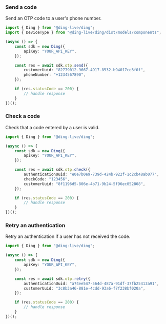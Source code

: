 <!-- Start SDK Example Usage -->
### Send a code

Send an OTP code to a user's phone number.


```typescript
import { Ding } from "@ding-live/ding";
import { DeviceType } from "@ding-live/ding/dist/models/components";

(async () => {
    const sdk = new Ding({
        apiKey: "YOUR_API_KEY",
    });

    const res = await sdk.otp.send({
        customerUuid: "82779012-9667-4917-8532-b94017ce3f0f",
        phoneNumber: "+1234567890",
    });

    if (res.statusCode == 200) {
        // handle response
    }
})();

```

### Check a code

Check that a code entered by a user is valid.


```typescript
import { Ding } from "@ding-live/ding";

(async () => {
    const sdk = new Ding({
        apiKey: "YOUR_API_KEY",
    });

    const res = await sdk.otp.check({
        authenticationUuid: "e0e7b0e9-739d-424b-922f-1c2cb48ab077",
        checkCode: "123456",
        customerUuid: "8f1196d5-806e-4b71-9b24-5f96ec052808",
    });

    if (res.statusCode == 200) {
        // handle response
    }
})();

```

### Retry an authentication

Retry an authentication if a user has not received the code.


```typescript
import { Ding } from "@ding-live/ding";

(async () => {
    const sdk = new Ding({
        apiKey: "YOUR_API_KEY",
    });

    const res = await sdk.otp.retry({
        authenticationUuid: "a74ee547-564d-487a-91df-37fb25413a91",
        customerUuid: "3c8b3a46-881e-4cdd-93a6-f7f238bf020a",
    });

    if (res.statusCode == 200) {
        // handle response
    }
})();

```
<!-- End SDK Example Usage -->